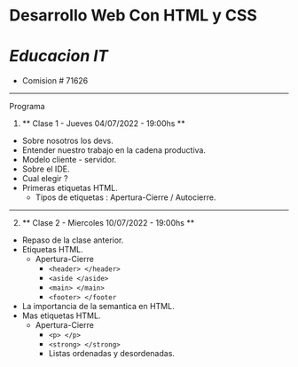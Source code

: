# Desarrollo Web Con HTML y CSS
# *Educacion IT*

- Comision # 71626

---
Programa

1. ** Clase 1 - Jueves 04/07/2022 - 19:00hs **

- Sobre nosotros los devs.
- Entender nuestro trabajo en la cadena productiva.
- Modelo cliente - servidor.
- Sobre el IDE.
- Cual elegir ?
- Primeras etiquetas HTML.
  - Tipos de etiquetas : Apertura-Cierre / Autocierre.

---
2. ** Clase 2 - Miercoles 10/07/2022 - 19:00hs **

- Repaso de la clase anterior.
- Etiquetas HTML.
  - Apertura-Cierre
    - `<header> </header>`
    - `<aside </aside>`
    - `<main> </main>`
    - `<footer> </footer`
- La importancia de la semantica en HTML.
- Mas etiquetas HTML.
  - Apertura-Cierre
    - `<p> </p>`
    - `<strong> </strong>`
    - Listas ordenadas y desordenadas.
